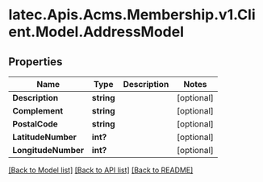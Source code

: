 # Iatec.Apis.Acms.Membership.v1.Client.Model.AddressModel
## Properties

Name | Type | Description | Notes
------------ | ------------- | ------------- | -------------
**Description** | **string** |  | [optional] 
**Complement** | **string** |  | [optional] 
**PostalCode** | **string** |  | [optional] 
**LatitudeNumber** | **int?** |  | [optional] 
**LongitudeNumber** | **int?** |  | [optional] 

[[Back to Model list]](../README.md#documentation-for-models) [[Back to API list]](../README.md#documentation-for-api-endpoints) [[Back to README]](../README.md)


